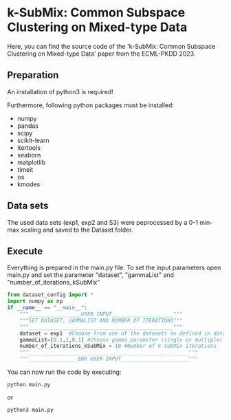 # k-SubMix: Common Subspace Clustering on Mixed-type Data

Here, you can find the source code of the 'k-SubMix: Common Subspace Clustering on Mixed-type Data' paper from the ECML-PKDD 2023.

## Preparation

An installation of python3 is required!

Furthermore, following python packages must be installed:
- numpy
- pandas
- scipy
- scikit-learn
- itertools
- seaborn
- matplotlib
- timeit
- os
- kmodes

## Data sets

The used data sets (exp1, exp2 and S3) were peprocessed by a 0-1 min-max scaling and saved to the Dataset folder.

## Execute

Everything is prepared in the main.py file.
To set the input parameters open main.py and set the parameter "dataset", "gammaList" and "number_of_iterations_kSubMix"
```python 
from dataset_config import *
import numpy as np
if __name__ == "__main__":
    """_________________USER INPUT____________________"""
    """SET DATASET, GAMMALIST AND NUMBER OF ITERATIONS"""
    """_______________________________________________"""
    dataset = exp1  #Choose from one of the datasets as defined in dataset_config.py
    gammaList=[0.1,1,0.1] #Choose gamma parameter (single or multiple) to regulate the trade-off between numerical and categorical costs, set range and step size
    number_of_iterations_kSubMix = 10 #Number of k-SubMix iterations
    """____________________________________________________"""
    """________________END USER INPUT______________________"""
```

You can now run the code by executing:

`python main.py`

or

`python3 main.py`


